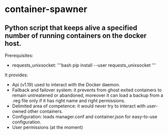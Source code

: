 # container-spawner
## Python script that keeps alive a specified number of running containers on the docker host.
Prerequisites:
  * requests_unixsocket: 
  '''bash
  pip install --user requests_unixsocket
  '''

It provides:
  * Api (v1.19) used to interact with the Docker daemon.
  * Failback and failover system: it prevents from ghost exited containers to remain untreatened or abandoned, moreover it can      load a backup from a .reg file only if it has right name and right permissions.
  * Delimited area of competence: it would never try to interact with user-owned other containers.
  * Configuration: loads manager.conf and container.json for easy-to-use configuration.
  * User permissions (at the moment)
